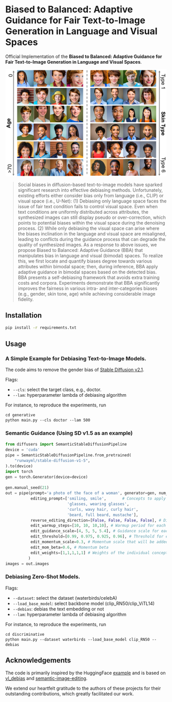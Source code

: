 # Biased to Balanced: Adaptive Guidance for Fair Text-to-Image Generation in Language and Visual Spaces

Official Implementation of the **Biased to Balanced: Adaptive Guidance for Fair Text-to-Image Generation in Language and Visual Spaces**. 

![example images](docs/images/intersection.jpg)

> Social biases in diffusion-based text-to-image models have sparked significant research into effective debiasing methods. Unfortunately, existing efforts either consider bias only from language (i.e., CLIP) or visual space (i.e., U-Net): (1) Debiasing only language space faces the issue of fair text condition fails to control visual space. Even when text conditions are uniformly distributed across attributes, the synthesized images can still display pseudo or over-correction, which points to potential biases within the visual space during the denoising process. (2) While only debiasing the visual space can arise where the biases inclination in the language and visual space are misaligned, leading to conflicts during the guidance process that can degrade the quality of synthesized images. As a response to above issues, we propose Biased to Balanced: Adaptive Guidance (BBA) that manipulates bias in language and visual (bimodal) spaces. To realize this, we first locate and quantify biases degree towards various attributes within bimodal space; then, during inference, BBA apply adaptive guidance in bimodal spaces based on the detected bias. BBA presents a self-debiasing framework that avoids extra training costs and corpora. Experiments demonstrate that BBA significantly improves the fairness in various intra- and inter-categories biases (e.g., gender, skin tone, age) while achieving considerable image fidelity.

## Installation

```cmd
pip install -r requirements.txt
```

## Usage

### A Simple Example for Debiasing Text-to-Image Models.
The code aims to remove the gender bias of [Stable Diffusion v2.1](https://huggingface.co/stabilityai/stable-diffusion-2-1).

Flags:
  - `--cls`: select the target class, e.g., doctor.
  - `--lam`: hyperparameter lambda of debiasing algorithm


For instance, to reproduce the experiments, run
```
cd generative
python main.py --cls doctor --lam 500
```

### Semantic Guidance (Using SD v1.5 as an example)
```python
from diffusers import SemanticStableDiffusionPipeline
device = 'cuda'
pipe = SemanticStableDiffusionPipeline.from_pretrained(
    "runwayml/stable-diffusion-v1-5",
).to(device)
import torch
gen = torch.Generator(device=device)

gen.manual_seed(21)
out = pipe(prompt='a photo of the face of a woman', generator=gen, num_images_per_prompt=1, guidance_scale=7,
           editing_prompt=['smiling, smile',       # Concepts to apply 
                           'glasses, wearing glasses', 
                           'curls, wavy hair, curly hair', 
                           'beard, full beard, mustache'],
           reverse_editing_direction=[False, False, False, False], # Direction of guidance i.e. increase all concepts
           edit_warmup_steps=[10, 10, 10,10], # Warmup period for each concept
           edit_guidance_scale=[4, 5, 5, 5.4], # Guidance scale for each concept
           edit_threshold=[0.99, 0.975, 0.925, 0.96], # Threshold for each concept. Threshold equals the percentile of the latent space that will be discarded. I.e. threshold=0.99 uses 1% of the latent dimensions
           edit_momentum_scale=0.3, # Momentum scale that will be added to the latent guidance
           edit_mom_beta=0.6, # Momentum beta
           edit_weights=[1,1,1,1,1] # Weights of the individual concepts against each other
          )
images = out.images
```

### Debiasing Zero-Shot Models.

Flags:
  - `--dataset`: select the dataset (waterbirds/celebA)
  - `--load_base_model`: select backbone model (clip_RN50/clip_ViTL14)
  - `--debias`: debias the text embedding or not
  - `--lam`: hyperparameter lambda of debiasing algorithm


For instance, to reproduce the experiments, run
```
cd discriminative
python main.py --dataset waterbirds --load_base_model clip_RN50 --debias
```

## Acknowledgements
The code is primarily inspired by the HuggingFace [example](https://github.com/huggingface/diffusers/tree/main/examples) and is based on [vl_debias](https://github.com/chingyaoc/debias_vl) and [semantic-image-editing](https://github.com/ml-research/semantic-image-editing). 

We extend our heartfelt gratitude to the authors of these projects for their outstanding contributions, which greatly facilitated our work.

